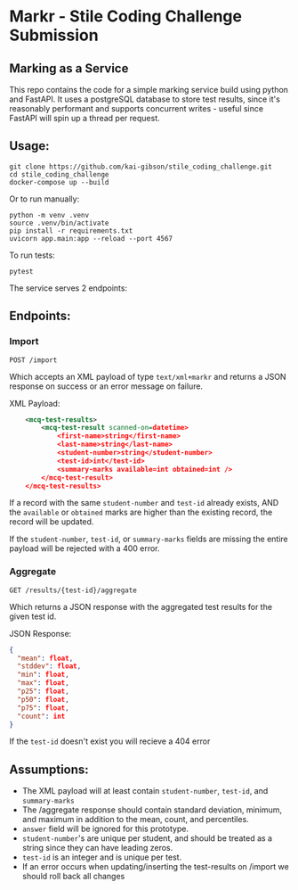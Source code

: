 # Markr - Stile Coding Challenge Submission
## Marking as a Service

This repo contains the code for a simple marking service build using python and FastAPI. 
It uses a postgreSQL database to store test results, since it's reasonably performant and supports concurrent writes - useful since FastAPI will spin up a thread per request.


## Usage:
```
git clone https://github.com/kai-gibson/stile_coding_challenge.git
cd stile_coding_challenge
docker-compose up --build
```

Or to run manually:
```
python -m venv .venv
source .venv/bin/activate
pip install -r requirements.txt
uvicorn app.main:app --reload --port 4567
```

To run tests:
```
pytest
```

The service serves 2 endpoints:

## Endpoints:
### Import
```
POST /import
```

Which accepts an XML payload of type `text/xml+markr` and returns a JSON
response on success or an error message on failure.

XML Payload:
```xml
    <mcq-test-results>
        <mcq-test-result scanned-on=datetime>
            <first-name>string</first-name>
            <last-name>string</last-name>
            <student-number>string</student-number>
            <test-id>int</test-id>
            <summary-marks available=int obtained=int />
        </mcq-test-result>
    </mcq-test-results>
```

If a record with the same `student-number` and `test-id` already exists, AND the
`available` or `obtained` marks are higher than the existing record, the record
will be updated.

If the `student-number`, `test-id`, or `summary-marks` fields are missing the
entire payload will be rejected with a 400 error.

### Aggregate
```
GET /results/{test-id}/aggregate
```
Which returns a JSON response with the aggregated test results for the given test id.

JSON Response:
```json
{
  "mean": float,
  "stddev": float,
  "min": float,
  "max": float,
  "p25": float,
  "p50": float,
  "p75": float,
  "count": int
}
```
If the `test-id` doesn't exist you will recieve a 404 error

## Assumptions:
- The XML payload will at least contain `student-number`, `test-id`, and `summary-marks`
- The /aggregate response should contain standard deviation, minimum, and maximum in addition to the mean, count, and percentiles.
- `answer` field will be ignored for this prototype.
- `student-number`'s are unique per student, and should be treated as a string since they can have leading zeros.
- `test-id` is an integer and is unique per test.
- If an error occurs when updating/inserting the test-results on /import we should roll back all changes
